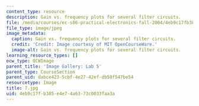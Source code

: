```yaml
---
content_type: resource
description: Gain vs. frequency plots for several filter circuits.
file: /media/courses/ec-s06-practical-electronics-fall-2004/4eb9c17fb385e4e74a6373c0033faa3a_7.jpg
file_type: image/jpeg
image_metadata:
  caption: Gain vs. frequency plots for several filter circuits.
  credit: 'Credit: Image courtesy of MIT OpenCourseWare.'
  image-alt: Gain vs. frequency plots for several filter circuits.
learning_resource_types: []
ocw_type: OCWImage
parent_title: 'Image Gallery: Lab 5'
parent_type: CourseSection
parent_uid: dabce423-5cbf-4e27-42ef-db50f547be54
resourcetype: Image
title: 7.jpg
uid: 4eb9c17f-b385-e4e7-4a63-73c0033faa3a
---
```

